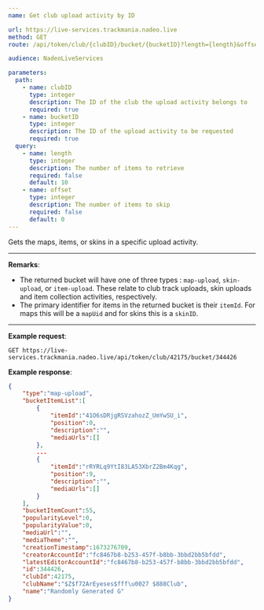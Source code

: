 ```yaml
---
name: Get club upload activity by ID

url: https://live-services.trackmania.nadeo.live
method: GET
route: /api/token/club/{clubID}/bucket/{bucketID}?length={length}&offset={offset}

audience: NadeoLiveServices

parameters:
  path:
    - name: clubID
      type: integer
      description: The ID of the club the upload activity belongs to
      required: true
    - name: bucketID
      type: integer
      description: The ID of the upload activity to be requested
      required: true
  query:
    - name: length
      type: integer
      description: The number of items to retrieve
      required: false
      default: 10
    - name: offset
      type: integer
      description: The number of items to skip
      required: false
      default: 0
---
```


Gets the maps, items, or skins in a specific upload activity.

---

**Remarks**:
- The returned bucket will have one of three types : `map-upload`, `skin-upload`, or `item-upload`. These relate to club track uploads, skin uploads and item collection activities, respectively.
- The primary identifier for items in the returned bucket is their `itemId`. For maps this will be a `mapUid` and for skins this is a `skinID`.

---

**Example request**:
```plain
GET https://live-services.trackmania.nadeo.live/api/token/club/42175/bucket/344426
```

**Example response**:
```json
{
    "type":"map-upload",
    "bucketItemList":[
        {
            "itemId":"41O6sDRjgRSVzahozZ_UmYwSU_i",
            "position":0,
            "description":"",
            "mediaUrls":[]
        },
        ...
        {
            "itemId":"rRYRLq9YtI83LA53XbrZ2Bm4Kqg",
            "position":9,
            "description":"",
            "mediaUrls":[]
        }
    ],
    "bucketItemCount":55,
    "popularityLevel":0,
    "popularityValue":0,
    "mediaUrl":"",
    "mediaTheme":"",
    "creationTimestamp":1673276709,
    "creatorAccountId":"fc8467b8-b253-457f-b8bb-3bbd2bb5bfdd",
    "latestEditorAccountId":"fc8467b8-b253-457f-b8bb-3bbd2bb5bfdd",
    "id":344426,
    "clubId":42175,
    "clubName":"$Z$f72ArEyeses$fff\u0027 $888Club",
    "name":"Randomly Generated G"
}
```
